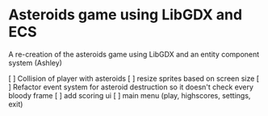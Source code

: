 # Asteroids game using LibGDX and ECS

A re-creation of the asteroids game using LibGDX and an entity component system (Ashley)

[ ] Collision of player with asteroids
[ ] resize sprites based on screen size
[ ] Refactor event system for asteroid destruction so it doesn't check every bloody frame
[ ] add scoring ui
[ ] main menu (play, highscores, settings, exit)
